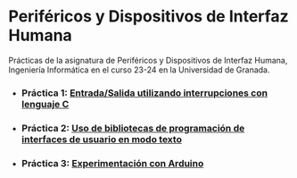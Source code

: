 # Periféricos y Dispositivos de Interfaz Humana

Prácticas de la asignatura de Periféricos y Dispositivos de Interfaz Humana, Ingeniería Informática en el curso 23-24 en la Universidad de Granada.


- ### Práctica 1: [Entrada/Salida utilizando interrupciones con lenguaje C](P1/)
- ### Práctica 2: [Uso de bibliotecas de programación de interfaces de usuario en modo texto](P2/)
- ### Práctica 3: [Experimentación con Arduino](P3/)

